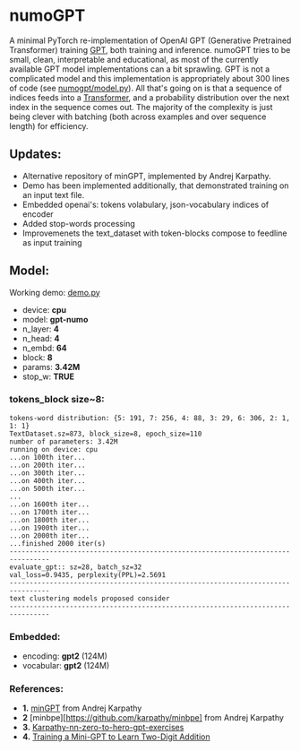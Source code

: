 # numoGPT

A minimal PyTorch re-implementation of OpenAI GPT (Generative Pretrained Transformer) training [GPT](https://github.com/openai/gpt-2), both training and inference. numoGPT tries to be small, clean, interpretable and educational, as most of the currently available GPT model implementations can a bit sprawling. 
GPT is not a complicated model and this implementation is appropriately about 300 lines of code (see [numogpt/model.py](numogpt/model.py)). All that's going on is that a sequence of indices feeds into a [Transformer](https://arxiv.org/abs/1706.03762), and a probability distribution over the next index in the sequence comes out. 
The majority of the complexity is just being clever with batching (both across examples and over sequence length) for efficiency.


## Updates:
* Alternative repository of minGPT, implemented by Andrej Karpathy.
* Demo has been implemented additionally, that demonstrated training on an input text file.
* Embedded openai's: tokens volabulary, json-vocabulary indices of encoder
* Added stop-words processing
* Improvemenets the text_dataset with token-blocks compose to feedline as input training


## Model:
Working demo: [demo.py](demo.py)

* device:  **cpu**
* model:   **gpt-numo**
* n_layer: **4**
* n_head:  **4**
* n_embd:  **64**
* block:   **8**
* params:  **3.42M**
* stop_w:  **TRUE**


### tokens_block size~8:
```
tokens-word distribution: {5: 191, 7: 256, 4: 88, 3: 29, 6: 306, 2: 1, 1: 1}
TextDataset.sz=873, block_size=8, epoch_size=110
number of parameters: 3.42M
running on device: cpu
...on 100th iter...
...on 200th iter...
...on 300th iter...
...on 400th iter...
...on 500th iter...
...
...on 1600th iter...
...on 1700th iter...
...on 1800th iter...
...on 1900th iter...
...on 2000th iter...
...finished 2000 iter(s)
--------------------------------------------------------------------------------
evaluate_gpt:: sz=28, batch_sz=32
val_loss=0.9435, perplexity(PPL)=2.5691
--------------------------------------------------------------------------------
text clustering models proposed consider
--------------------------------------------------------------------------------
```



### Embedded:
* encoding: **gpt2** (124M)
* vocabular: **gpt2** (124M)


### References:

* **1.** [minGPT](https://github.com/karpathy/minGPT) from Andrej Karpathy
* **2**  [minbpe][https://github.com/karpathy/minbpe] from Andrej Karpathy
* **3.** [Karpathy-nn-zero-to-hero-gpt-exercises](https://www.kaggle.com/code/chizkidd/karpathy-nn-zero-to-hero-gpt-exercises/notebook)
* **4.** [Training a Mini-GPT to Learn Two-Digit Addition](https://www.gaohongnan.com/influential/generative_pretrained_transformer/05_adder.html)
